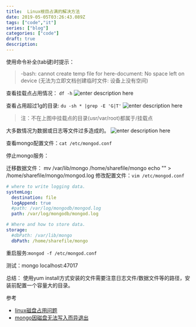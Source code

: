 ```yaml
---
title:  Linux根目占满的解决方法
date: 2019-05-05T03:26:43.089Z
tags: ["code","it"]
series: ["blog"]
categories: ["code"]
draft: true
description:
---
```



使用命令补全(tab键)时提示：
>-bash: cannot create temp file for here-document: No space left on device
(无法为立即文档创建临时文件: 设备上没有空间)

查看挂载点占用情况：
`df -h`
![enter description here](https://i.loli.net/2019/05/05/5cce5839406f5.jpg)

  

查看占用超过1g的目录:
`du -sh * |grep -E 'G|T'`
![enter description here](https://i.loli.net/2019/05/05/5cce639bdd203.jpg)

>注：不在上图中挂载点的目录(usr/var/root)都属于/挂载点 

大多数情况为数据或日志等文件过多造成的。
![enter description here](https://i.loli.net/2019/05/05/5cce641f9412a.jpg)


查看mongo配置文件：`cat /etc/mongod.conf`

停止mongo服务：

迁移数据文件：
mv /var/lib/mongo /home/sharefile/mongo 
echo "" > /home/sharefile/mongo/mongod.log
修改配置文件：`vim /etc/mongod.conf`
```yaml
# where to write logging data.
systemLog:
  destination: file
  logAppend: true
  #path: /var/log/mongodb/mongod.log
  path: /var/log/mongodb/mongod.log

# Where and how to store data.
storage:
  #dbPath: /var/lib/mongo
  dbPath: /home/sharefile/mongo
```
重启服务:`mongod -f /etc/mongod.conf`

测试：mongo localhost:47017


总结：
使用yum install方式安装的文件需要注意日志文件/数据文件等的路径，安装前配置一个容量大的目录。


参考  
- [linux磁盘占用问题](https://blog.csdn.net/nciasd/article/details/51497817)
- [mongo因磁盘无法写入而异退出](https://github.com/smile365/blog/blob/master/start-mongod-failed.md)
